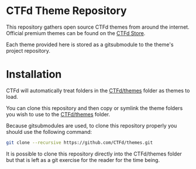 # CTFd Theme Repository

This repository gathers open source CTFd themes from around the internet. Official premium themes can be found on the [CTFd Store](https://ctfd.io/store). 

Each theme provided here is stored as a gitsubmodule to the theme's project repository. 

# Installation
CTFd will automatically treat folders in the [CTFd/themes](https://github.com/CTFd/CTFd/tree/master/CTFd/themes) folder as themes to load. 

You can clone this repository and then copy or symlink the theme folders you wish to use to the [CTFd/themes](https://github.com/CTFd/CTFd/tree/master/CTFd/themes) folder. 

Because gitsubmodules are used, to clone this repository properly you should use the following command:

```bash
git clone --recursive https://github.com/CTFd/themes.git
```

It is possible to clone this repository directly into the CTFd/themes folder but that is left as a git exercise for the reader for the time being. 
